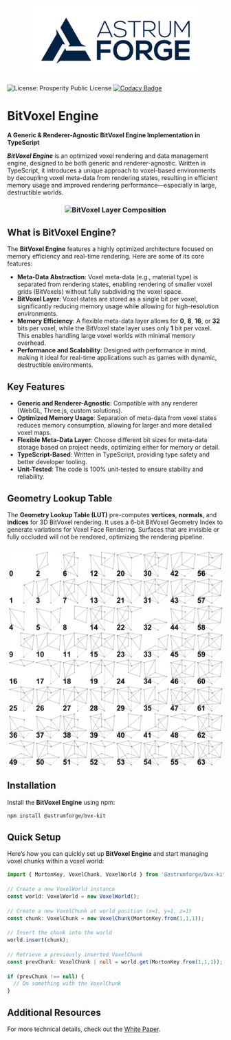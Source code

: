 <h3 align="center">
  <img src="graphics/icon_2.png?raw=true" alt="Astrum Forge Studios Logo" width="400">
</h3>

![License: Prosperity Public License](https://img.shields.io/badge/license-Prosperity%20Public%20License-blue)
[![Codacy Badge](https://app.codacy.com/project/badge/Grade/0e1b2987a84d44ffa138719eea33943b)](https://app.codacy.com/gh/astrum-forge/bvx-kit/dashboard?utm_source=gh&utm_medium=referral&utm_content=&utm_campaign=Badge_grade)

# BitVoxel Engine

**A Generic & Renderer-Agnostic BitVoxel Engine Implementation in TypeScript**

**_BitVoxel Engine_** is an optimized voxel rendering and data management engine, designed to be both generic and renderer-agnostic. Written in TypeScript, it introduces a unique approach to voxel-based environments by decoupling voxel meta-data from rendering states, resulting in efficient memory usage and improved rendering performance—especially in large, destructible worlds.

<h3 align="center">
  <img src="graphics/info.jpg?raw=true" alt="BitVoxel Layer Composition" width="800">
</h3>

## What is BitVoxel Engine?

The **BitVoxel Engine** features a highly optimized architecture focused on memory efficiency and real-time rendering. Here are some of its core features:

- **Meta-Data Abstraction**: Voxel meta-data (e.g., material type) is separated from rendering states, enabling rendering of smaller voxel grids (BitVoxels) without fully subdividing the voxel space.
- **BitVoxel Layer**: Voxel states are stored as a single bit per voxel, significantly reducing memory usage while allowing for high-resolution environments.
- **Memory Efficiency**: A flexible meta-data layer allows for **0**, **8**, **16**, or **32** bits per voxel, while the BitVoxel state layer uses only **1** bit per voxel. This enables handling large voxel worlds with minimal memory overhead.
- **Performance and Scalability**: Designed with performance in mind, making it ideal for real-time applications such as games with dynamic, destructible environments.

## Key Features

- **Generic and Renderer-Agnostic**: Compatible with any renderer (WebGL, Three.js, custom solutions).
- **Optimized Memory Usage**: Separation of meta-data from voxel states reduces memory consumption, allowing for larger and more detailed voxel maps.
- **Flexible Meta-Data Layer**: Choose different bit sizes for meta-data storage based on project needs, optimizing either for memory or detail.
- **TypeScript-Based**: Written in TypeScript, providing type safety and better developer tooling.
- **Unit-Tested**: The code is 100% unit-tested to ensure stability and reliability.

## Geometry Lookup Table

The **Geometry Lookup Table (LUT)** pre-computes **vertices**, **normals**, and **indices** for 3D BitVoxel rendering. It uses a 6-bit BitVoxel Geometry Index to generate variations for Voxel Face Rendering. Surfaces that are invisible or fully occluded will not be rendered, optimizing the rendering pipeline.

<h3 align="center">
  <img src="graphics/lut.png?raw=true" alt="BitVoxel LUT Image" width="500">
</h3>

## Installation

Install the **BitVoxel Engine** using npm:

```bash
npm install @astrumforge/bvx-kit
```

## Quick Setup

Here’s how you can quickly set up **BitVoxel Engine** and start managing voxel chunks within a voxel world:

```typescript
import { MortonKey, VoxelChunk, VoxelWorld } from '@astrumforge/bvx-kit';

// Create a new VoxelWorld instance
const world: VoxelWorld = new VoxelWorld();

// Create a new VoxelChunk at world position (x=1, y=1, z=1)
const chunk: VoxelChunk = new VoxelChunk(MortonKey.from(1,1,1));

// Insert the chunk into the world
world.insert(chunk);

// Retrieve a previously inserted VoxelChunk
const prevChunk: VoxelChunk | null = world.get(MortonKey.from(1,1,1));

if (prevChunk !== null) {
  // Do something with the VoxelChunk
}
```

## Additional Resources

For more technical details, check out the [White Paper](whitepaper.pdf).